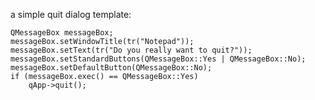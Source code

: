 a simple quit dialog template:

    QMessageBox messageBox;
    messageBox.setWindowTitle(tr("Notepad"));
    messageBox.setText(tr("Do you really want to quit?"));
    messageBox.setStandardButtons(QMessageBox::Yes | QMessageBox::No);
    messageBox.setDefaultButton(QMessageBox::No);
    if (messageBox.exec() == QMessageBox::Yes)
        qApp->quit();
